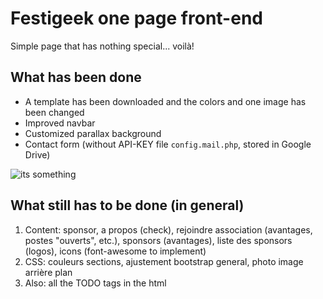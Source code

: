# Festigeek one page front-end

Simple page that has nothing special... voilà!

## What has been done
- A template has been downloaded and the colors and one image has been changed
- Improved navbar
- Customized parallax background
- Contact form (without API-KEY file ```config.mail.php```, stored in Google Drive)

![its something](http://weknowmemes.com/wp-content/uploads/2013/03/its-something-meme.png "its something")

## What still has to be done (in general)

1. Content: sponsor, a propos (check), rejoindre association (avantages, postes "ouverts", etc.), sponsors (avantages), liste des sponsors (logos), icons (font-awesome to implement)
2. CSS: couleurs sections, ajustement bootstrap general, photo image arrière plan
3. Also: all the TODO tags in the html

